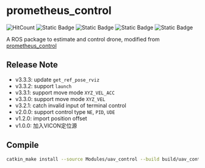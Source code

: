# prometheus_control

![HitCount](https://img.shields.io/endpoint?url=https%3A%2F%2Fhits.dwyl.com%2FHuaYuXiao%2Fuav_control.json%3Fcolor%3Dpink)
![Static Badge](https://img.shields.io/badge/ROS-melodic-22314E?logo=ros)
![Static Badge](https://img.shields.io/badge/C%2B%2B-14-00599C?logo=cplusplus)
![Static Badge](https://img.shields.io/badge/Ubuntu-18.04.6-E95420?logo=ubuntu)
![Static Badge](https://img.shields.io/badge/NVIDIA-Jetson_Nano-76B900?LOGO=nvidia)

A ROS package to estimate and control drone, modified from [prometheus_control](https://github.com/amov-lab/Prometheus/tree/v1.1/Modules/control)


## Release Note

- v3.3.3: update `get_ref_pose_rviz`
- v3.3.2: support `launch`
- v3.3.1: support move mode `XYZ_VEL_ACC`
- v3.3.0: support move mode `XYZ_VEL` 
- v3.2.1: catch invalid input of terminal control
- v2.0.0: support control type `NE`, `PID`, `UDE`
- v1.2.0: import position offset
- v1.0.0: 加入VICON定位源


## Compile

```bash
catkin_make install --source Modules/uav_control --build build/uav_control
```
